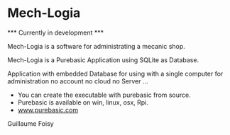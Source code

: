 # Mech-Logia

*** Currently in development ***

Mech-Logia is a software for administrating a mecanic shop.

Mech-Logia is a Purebasic Application using SQLite as Database.

Application with embedded Database for using with a single computer for administration no account no cloud no Server ...



- You can create the executable with purebasic from source.
- Purebasic is available on win, linux, osx, Rpi.
- www.purebasic.com

Guillaume Foisy
